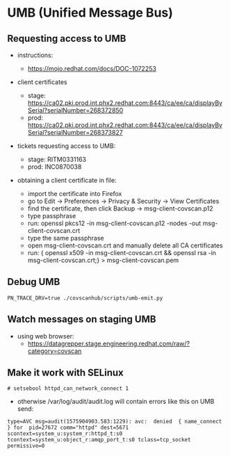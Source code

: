 # UMB (Unified Message Bus)


## Requesting access to UMB
- instructions:
    - https://mojo.redhat.com/docs/DOC-1072253

- client certificates
    - stage: https://ca02.pki.prod.int.phx2.redhat.com:8443/ca/ee/ca/displayBySerial?serialNumber=268372850
    - prod:  https://ca02.pki.prod.int.phx2.redhat.com:8443/ca/ee/ca/displayBySerial?serialNumber=268373827

- tickets requesting access to UMB:
    - stage: RITM0331163
    - prod:  INC0870038

- obtaining a client certificate in file:
	- import the certificate into Firefox
	- go to Edit -> Preferences -> Privacy & Security -> View Certificates
	- find the certificate, then click Backup -> msg-client-covscan.p12
	- type passphrase
	- run: openssl pkcs12 -in msg-client-covscan.p12 -nodes -out msg-client-covscan.crt
	- type the same passphrase
	- open msg-client-covscan.crt and manually delete all CA certificates
	- run: { openssl x509 -in msg-client-covscan.crt && openssl rsa -in msg-client-covscan.crt;} > msg-client-covscan.pem

## Debug UMB
```
PN_TRACE_DRV=true ./covscanhub/scripts/umb-emit.py
```

## Watch messages on staging UMB
- using web browser:
    - https://datagrepper.stage.engineering.redhat.com/raw/?category=covscan


## Make it work with SELinux
```
# setsebool httpd_can_network_connect 1
```

- otherwise /var/log/audit/audit.log will contain errors like this on UMB send:
```
type=AVC msg=audit(1575904903.583:1229): avc:  denied  { name_connect } for  pid=27672 comm="httpd" dest=5671 scontext=system_u:system_r:httpd_t:s0 tcontext=system_u:object_r:amqp_port_t:s0 tclass=tcp_socket permissive=0
```
